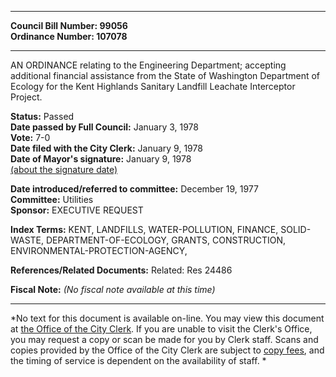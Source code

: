 * * * * *  
  
**Council Bill Number: [](#h0)[](#h2)99056**   
**Ordinance Number: 107078**  
  
* * * * *  
  
AN ORDINANCE relating to the Engineering Department; accepting additional financial assistance from the State of Washington Department of Ecology for the Kent Highlands Sanitary Landfill Leachate Interceptor Project.  
  
**Status:** Passed   
**Date passed by Full Council:** January 3, 1978   
**Vote:** 7-0   
**Date filed with the City Clerk:** January 9, 1978   
**Date of Mayor's signature:** January 9, 1978   
[(about the signature date)](/~public/approvaldate.htm)   
  
  
**Date introduced/referred to committee:** December 19, 1977   
**Committee:** Utilities   
**Sponsor:** EXECUTIVE REQUEST   
  
**Index Terms:** KENT, LANDFILLS, WATER-POLLUTION, FINANCE, SOLID-WASTE, DEPARTMENT-OF-ECOLOGY, GRANTS, CONSTRUCTION, ENVIRONMENTAL-PROTECTION-AGENCY,  
  
**References/Related Documents:** Related: Res 24486  
  
**Fiscal Note:** *(No fiscal note available at this time)*  
  
* * * * *  
  
*No text for this document is available on-line. You may view this document at [the Office of the City Clerk](http://www.seattle.gov/leg/clerk/contactUs.htm). If you are unable to visit the Clerk's Office, you may request a copy or scan be made for you by Clerk staff. Scans and copies provided by the Office of the City Clerk are subject to [copy fees](http://clerk.seattle.gov/~public/clerkfees.htm), and the timing of service is dependent on the availability of staff. *  
  
  

